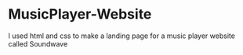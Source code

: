 # MusicPlayer-Website
I used html and css to make a landing page for a music player website called Soundwave 
